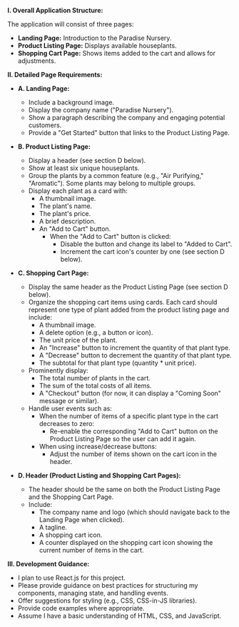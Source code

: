 
**I. Overall Application Structure:**

The application will consist of three pages:

* **Landing Page:** Introduction to the Paradise Nursery.
* **Product Listing Page:** Displays available houseplants.
* **Shopping Cart Page:** Shows items added to the cart and allows for adjustments.

**II. Detailed Page Requirements:**

* **A. Landing Page:**
    * Include a background image.
    * Display the company name ("Paradise Nursery").
    * Show a paragraph describing the company and engaging potential customers.
    * Provide a "Get Started" button that links to the Product Listing Page.

* **B. Product Listing Page:**
    * Display a header (see section D below).
    * Show at least six unique houseplants.
    * Group the plants by a common feature (e.g., "Air Purifying," "Aromatic"). Some plants may belong to multiple groups.
    * Display each plant as a card with:
        * A thumbnail image.
        * The plant's name.
        * The plant's price.
        * A brief description.
        * An "Add to Cart" button.
            * When the "Add to Cart" button is clicked:
                * Disable the button and change its label to "Added to Cart".
                * Increment the cart icon's counter by one (see section D below).

* **C. Shopping Cart Page:**
    * Display the same header as the Product Listing Page (see section D below).
    * Organize the shopping cart items using cards. Each card should represent one type of plant added from the product listing page and include:
        * A thumbnail image.
        * A delete option (e.g., a button or icon).
        * The unit price of the plant.
        * An "Increase" button to increment the quantity of that plant type.
        * A "Decrease" button to decrement the quantity of that plant type.
        * The subtotal for that plant type (quantity \* unit price).
    * Prominently display:
        * The total number of plants in the cart.
        * The sum of the total costs of all items.
        * A "Checkout" button (for now, it can display a "Coming Soon" message or similar).
    * Handle user events such as:
        * When the number of items of a specific plant type in the cart decreases to zero:
            * Re-enable the corresponding "Add to Cart" button on the Product Listing Page so the user can add it again.
        * When using increase/decrease buttons:
            * Adjust the number of items shown on the cart icon in the header.

* **D. Header (Product Listing and Shopping Cart Pages):**
    * The header should be the same on both the Product Listing Page and the Shopping Cart Page.
    * Include:
        * The company name and logo (which should navigate back to the Landing Page when clicked).
        * A tagline.
        * A shopping cart icon.
        * A counter displayed on the shopping cart icon showing the current number of items in the cart.

**III. Development Guidance:**

* I plan to use React.js for this project.
* Please provide guidance on best practices for structuring my components, managing state, and handling events.
* Offer suggestions for styling (e.g., CSS, CSS-in-JS libraries).
* Provide code examples where appropriate.
* Assume I have a basic understanding of HTML, CSS, and JavaScript.
